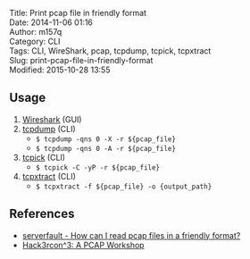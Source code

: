 Title: Print pcap file in friendly format  
Date: 2014-11-06 01:16  
Author: m157q  
Category: CLI  
Tags: CLI, WireShark, pcap, tcpdump, tcpick, tcpxtract  
Slug: print-pcap-file-in-friendly-format  
Modified: 2015-10-28 13:55  
  
  
## Usage  
  
1. [Wireshark](https://www.wireshark.org/) (GUI)  
2. [tcpdump](http://www.tcpdump.org/) (CLI)  
    + `$ tcpdump -qns 0 -X -r ${pcap_file}`  
    + `$ tcpdump -qns 0 -A -r ${pcap_file}`  
3. [tcpick](http://tcpick.sourceforge.net/) (CLI)  
    + `$ tcpick -C -yP -r ${pcap_file}`  
4. [tcpxtract](http://tcpxtract.sourceforge.net/) (CLI)  
    + `$ tcpxtract -f ${pcap_file} -o {output_path}`  
  
## References  
  
+ [serverfault - How can I read pcap files in a friendly format?](http://serverfault.com/questions/38626/how-can-i-read-pcap-files-in-a-friendly-format)  
+ [Hack3rcon^3: A PCAP Workshop](http://sickbits.net/other/pcapworksheet.txt)  
